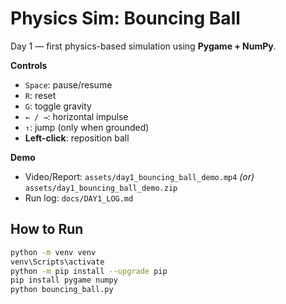 # Physics Sim: Bouncing Ball

Day 1 — first physics-based simulation using **Pygame + NumPy**.

**Controls**
- `Space`: pause/resume
- `R`: reset
- `G`: toggle gravity
- `← / →`: horizontal impulse
- `↑`: jump (only when grounded)
- **Left-click**: reposition ball

**Demo**
- Video/Report: `assets/day1_bouncing_ball_demo.mp4` *(or)* `assets/day1_bouncing_ball_demo.zip`
- Run log: `docs/DAY1_LOG.md`

## How to Run
```bash
python -m venv venv
venv\Scripts\activate
python -m pip install --upgrade pip
pip install pygame numpy
python bouncing_ball.py
